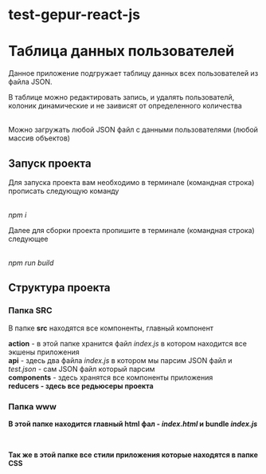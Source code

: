 # test-gepur-react-js
<h1>Таблица данных пользователей</h1>
<p>Данное приложение подгружает таблицу данных всех пользователей из файла JSON.</p>
<p>В таблице можно редактировать запись, и удалять пользователй, колоник динамические и не заивисят от определенного количества</p><br>
<span>Можно загружать любой JSON файл с данными пользователями (любой массив объектов)</span>

<h2>Запуск проекта</h2>
<p>Для запуска проекта вам необходимо в терминале (командная строка) прописать следующую команду</p><br>
<i>npm i</i>
<p>Далее для сборки проекта пропишите в терминале (командная строка) следующее</p><br>
<i>npm run build</i>

<h2>Структура проекта</h2>
<h3>Папка SRC </h3>
<p> В папке <strong>src</strong> находятся все компоненты, главный компонент</p>
  <strong>action</strong> - в этой папке хранится файл <i>index.js</i> в котором находится все экшены приложения<br>
  <strong>api</strong> - здесь два файла <i>index.js</i> в котором мы парсим JSON файл и <i>test.json</i> - сам JSON файл который парсим<br>
  <strong>components</strong> - здесь хранятся все компоненты приложения<br>
  <strong>reducers</stromg> - здесь все редьюсеры проекта<br>
  
  <h3>Папка www</h3>
  
  <p>В этой папке находится главный html фал - <i>index.html</i> и bundle <i>index.js</i></p><br>
  <p>Так же в этой папке все стили приложения которые находятся в папке <strong>CSS<strong></p>
  
